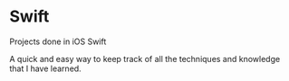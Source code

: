 # Swift
Projects done in iOS Swift

A quick and easy way to keep track of all the techniques and knowledge that I have learned. 
